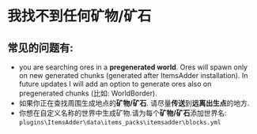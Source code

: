 # 我找不到任何矿物/矿石

## 常见的问题有:

* you are searching ores in a **pregenerated world**. Ores will spawn only on new generated chunks \(generated after ItemsAdder installation\). In future updates I will add an option to generate ores also on pregenerated chunks \(比如: WorldBorder\).
* 如果你正在查找周围生成地点的**矿物/矿石**. 请尽量**传送**到**远离出生点**的地方.
* 你想在自定义名称的世界中生成矿物.请为每个**矿物/矿石**添加世界名: `plugins\ItemsAdder\data\items_packs\itemsadder\blocks.yml`

